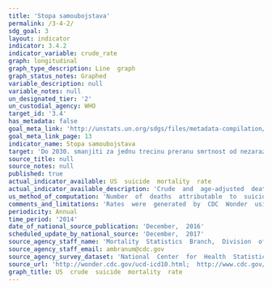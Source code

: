 ```yaml
---
title: 'Stopa samoubojstava'
permalink: /3-4-2/
sdg_goal: 3
layout: indicator
indicator: 3.4.2
indicator_variable: crude_rate
graph: longitudinal
graph_type_description: Line  graph
graph_status_notes: Graphed
variable_description: null
variable_notes: null
un_designated_tier: '2'
un_custodial_agency: WHO
target_id: '3.4'
has_metadata: false
goal_meta_link: 'http://unstats.un.org/sdgs/files/metadata-compilation/Metadata-Goal-3.pdf'
goal_meta_link_page: 13
indicator_name: Stopa samoubojstava
target: 'Do 2030. smanjiti za jednu trecinu preranu smrtnost od nezaraznih bolesti prevencijom i lijecenjem te promicanjem mentalnog zdravlja i blagostanja.'
source_title: null
source_notes: null
published: true
actual_indicator_available: US  suicide  mortality  rate
actual_indicator_available_description: 'Crude  and  age-adjusted  death  rates  due  to  suicide  expressed  per  100,000  population.'
us_method_of_computation: 'Number  of  deaths  attributable  to  suicide  (ICD-10  codes  U03,  X60-X84,  Y87.0)  divided  by  the  population  and  expressed  per  100,000  population.  Rates  are  age-adjusted  using  the  direct  method  of  applying  age-specific  death  rates  to  the  U.S.  standard  population  distribution.  See  http://wonder.cdc.gov/wonder/help/ucd.html#Age-Adjusted  Rates  for  more  detail.'
comments_and_limitations: 'Rates  were  generated  by  CDC  Wonder  using  the  Underlying  Cause  of  Death  mortality  files.  Rates  were  selected  based  on  the  ICD-10  113  Cause  of  Death  listing.'
periodicity: Annual
time_period: '2014'
date_of_national_source_publication: 'December,  2016'
scheduled_update_by_national_source: 'December,  2017'
source_agency_staff_name: 'Mortality  Statistics  Branch,  Division  of  Vital  Statistics,  National  Center  for  Health  Statistics'
source_agency_staff_email: ambranum@cdc.gov
source_agency_survey_dataset: 'National  Center  for  Health  Statistics,  Underlying  Cause  of  Death  File'
source_url: 'http://wonder.cdc.gov/ucd-icd10.html;  http://www.cdc.gov/nchs/data_access/vitalstatsonline.htm'
graph_title: US  crude  suicide  mortality  rate  
---
```

